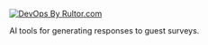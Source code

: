 [![DevOps By Rultor.com](https://www.rultor.com/b/hizmailovich/northview-data-warehouse)](https://www.rultor.com/p/hizmailovich/northview-data-warehouse)
<br>

AI tools for generating responses to guest surveys.
